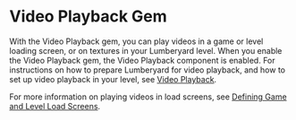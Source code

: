 # Video Playback Gem<a name="gems-system-gem-videoplayback"></a>

With the Video Playback gem, you can play videos in a game or level loading screen, or on textures in your Lumberyard level\. When you enable the Video Playback gem, the Video Playback component is enabled\. For instructions on how to prepare Lumberyard for video playback, and how to set up video playback in your level, see [Video Playback](component-videoplayback.md)\.

For more information on playing videos in load screens, see [Defining Game and Level Load Screens](ui-editor-load-screens.md)\.